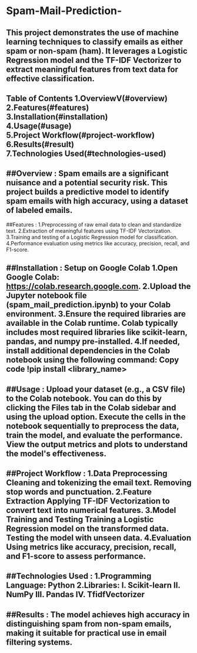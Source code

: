 # Spam-Mail-Prediction-
This project demonstrates the use of machine learning techniques to classify emails as either spam or non-spam (ham). It leverages a Logistic Regression model and the TF-IDF Vectorizer to extract meaningful features from text data for effective classification.
---
Table of Contents
1.OverviewV(#overview) 
2.Features(#features)  
3.Installation(#installation)  
4.Usage(#usage)  
5.Project Workflow(#project-workflow)
6.Results(#result)  
7.Technologies Used(#technologies-used)  
---
##Overview :
Spam emails are a significant nuisance and a potential security risk. This project builds a predictive model to identify spam emails with high accuracy, using a dataset of labeled emails.
---
##Features :
1.Preprocessing of raw email data to clean and standardize text.
2.Extraction of meaningful features using TF-IDF Vectorization.
3.Training and testing of a Logistic Regression model for classification.
4.Performance evaluation using metrics like accuracy, precision, recall, and F1-score.

##Installation :
Setup on Google Colab
1.Open Google Colab: https://colab.research.google.com.
2.Upload the Jupyter notebook file (spam_mail_prediction.ipynb) to your Colab environment.
3.Ensure the required libraries are available in the Colab runtime. Colab typically includes most required libraries like scikit-learn, pandas, and numpy pre-installed.
4.If needed, install additional dependencies in the Colab notebook using the following command:
  Copy code
  !pip install <library_name>  
---
##Usage :
Upload your dataset (e.g., a CSV file) to the Colab notebook. You can do this by clicking the Files tab in the Colab sidebar and using the upload option.
Execute the cells in the notebook sequentially to preprocess the data, train the model, and evaluate the performance.
View the output metrics and plots to understand the model's effectiveness.
---

##Project Workflow :
1.Data Preprocessing
   Cleaning and tokenizing the email text.
   Removing stop words and punctuation.
2.Feature Extraction
   Applying TF-IDF Vectorization to convert text into numerical features.
3.Model Training and Testing
   Training a Logistic Regression model on the transformed data.
   Testing the model with unseen data.
4.Evaluation
   Using metrics like accuracy, precision, recall, and F1-score to assess performance.
---
##Technologies Used :
1.Programming Language: Python
2.Libraries:
   I. Scikit-learn
   II. NumPy
   III. Pandas
   IV. TfidfVectorizer
---
##Results :
The model achieves high accuracy in distinguishing spam from non-spam emails, making it suitable for practical use in email filtering systems.
---
